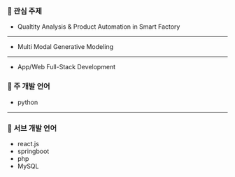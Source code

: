 
### :speech_balloon: 관심 주제
- Qualtity Analysis & Product Automation in Smart Factory
------
- Multi Modal Generative Modeling 
------
- App/Web Full-Stack Development 

### :speech_balloon: 주 개발 언어
- python
------
### :speech_balloon: 서브 개발 언어
- react.js
- springboot
- php
- MySQL
